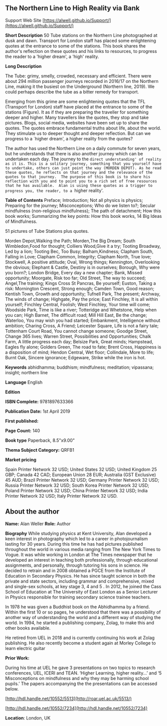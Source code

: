 ## The Northern Line to High Reality via Bank

 Support Web Site [https://alwell.github.io/Support/](https://alwell.github.io/Support/)

**Short Description** 
50 Tube stations on the Northern Line photographed at dusk and dawn. Transport for London staff has placed some enlightening quotes at the entrance to some of the stations. This book shares the author's reflection on these quotes and his links to resources, to progress the reader to a 'higher dream', a 'high' reality.  

**Long Description**


The Tube: grimy, smelly, crowded, necessary and efficient. There were about 294 million passenger journeys recorded in 2016/17 on the Northern Line, making it the busiest on the Underground (Northern line, 2019). We could perhaps describe the tube as a bitter remedy for transport.

Emerging from this grime are some enlightening quotes that the TFL (Transport for London) staff have placed at the entrance to some of the stations (Figure). It as if they are preparing the traveller for something deeper and higher. Many travellers like the quotes, they stop and take pictures. Blogs, social media, websites have been set up to share the quotes. The quotes embrace fundamental truths about life, about the world. They stimulate us to deeper thought and deeper reflection. But can we progress to a `higher dream', a higher reality from the quotes?

The author has used the Northern Line on a daily commute for seven years, but he understands that there is also another journey which can be undertaken each day. The journey to the `direct understanding' of reality as it is. This is a solitary journey, something that you yourself have to undertake, others can just point the way (MORDEN DEPOT). As he read these quotes, he reflects on that journey and the relevance of the quotes to that journey.  The purpose of this book is to share his reflection with you and to point you to a rich set of free resources that he has available.  Alan is using these quotes as a trigger to progress you, the reader, to a `higher reality'. 


**Table of Contents** 
Preface; Introduction; Not all physics is physics; Preparing for the journey; Misconceptions; Who do we listen to?; Secular mindfulness (non-religious mindfulness); The path of detachment; How this book works; Summarizing the key points: How this book works, 14 Big Ideas of Mindfulness.

51 pictures of Tube Stations plus quotes.

Morden Depot,Walking the Path; Morden,The Big Dream; South Wimbledon,Food for thought; Colliers Wood,Give it a try; Tooting Broadway, Led by a lion; Tooting Bec, Too Busy; Balham,Kindness; Clapham South, Falling in Love; Clapham Common, Integrity; Clapham North, True love; Stockwell, A positive attitude; Oval, Wrong things; Kennington, Overlooking the obvious; Elephant & Castle, Destiny is in ourselves; Borough, Why were you born?; London Bridge, Every day a new chapter; Bank, Missed opportunity; Moorgate, Risk too far; Old Street, The way to succeed; Angel,The training; Kings Cross St Pancras, Be yourself; Euston, Taking a risk: Mornington Crescent, Strong enough; Camden Town, Good reason; Kentish Town, Growth and opportunity; Tufnell Park, The present; Archway, The winds of change; Highgate, Pay the price; East Finchley, It is all within yourself; Finchley Central, Foolish; West Finchley, Your time will come; Woodside Park, Time is like a river; Totteridge and Whetstone, Help when you can; High Barnet, The difficult road; Mill Hill East, Be the change; Waterloo, You may wish you had started; Embankment, Intelligence without ambition; Charing Cross, A Friend; Leicester Square, Life is not a fairy tale; Tottenham Court Road, You cannot change someone; Goodge Street, Change 365 lives; Warren Street, Possibilities and Opportunities; Chalk Farm, A little progress each day; Belsize Park, Great minds; Hampstead, Eagles fly alone; Golders Green, The road to fate; Brent Cross, Happiness is a disposition of mind; Hendon Central, Wet floor; Collindale, More to life; Burnt Oak, Sincere ignorance; Edgeware, Strike while the iron is hot.

**Keywords** abhidhamma; buddhism; mindfulness; meditation; vipassana; insight; northern line

**Language** English

**Edition** 

**ISBN Complete:** 9781897633366

**Publication Date:** 1st April 2019

**First published:** 

**Page Count:** 140

**Book type** Paperback, 8.5"x9.00"

**Thema Subject Category:** QRFB1

**Market pricing**

Spain Printer Network 	32 USD;
United States 	32 USD;
United Kingdom 	25 GBP;
Canada 	42 CAD;
European Union 	28 EUR;
Australia (GST Exclusive) 45 AUD;
Brazil Printer Network 	32 USD;
Germany Printer Network 32 USD;
Russia Printer Network 	32 USD;
South Korea Printer Network 	32 USD;
Poland Printer Network 	32 USD; 
China Printer Network 	32 USD; 
India Printer Network 	32 USD; 
Italy Printer Network 	32 USD. 



## About the author

**Name:** Alan Weller 	**Role:** Author	

**Biography**
While studying physics at Kent University, Alan developed a keen interest in photography which led to a career in photojournalism lasting for 30 years. During this time he has had pictures published throughout the world in various media ranging from The New York Times to Vogue. It was while working in London at The Times newspaper that he developed an interest in teaching both professionally, through educational assignments, and personally, through tutoring his sons in science. He decided to retrain and in 2008 obtained a PGCE from the Institute of Education in Secondary Physics. He has since taught science in both the private and state sectors, including grammar and comprehensive, mixed and single-sex schools, at key stage 3, 4 and 5
. 
In 2012, he joined the Cass School of Education at The University of East London as a Senior Lecturer in Physics responsible for training secondary science trainee teachers. 

In 1978 he was given a Buddhist book on the Abhidhamma by a friend. Within the first 10 or so pages, he understood that there was a possibility of another way of understanding the world and a different way of studying the world. In 1994, he started a publishing company, Zolag, to make this and other books available. 

He retired from UEL in 2018 and is currently continuing his work at Zolag publishing. He also recently become a student again at Morley College to learn electric guitar

**Prior Work:**

During his time at UEL he gave 3 presentations on two topics to research conferences, UEL, ICERI and TEAN. ‘Higher Learning, higher reality...’  and ‘5 Misconceptions on mindfulness and why they may be harming school pupils.’ The papers accompanying the 
the presentations can be accessed below.

[http://hdl.handle.net/10552/5513](http://roar.uel.ac.uk/5513/)

[http://hdl.handle.net/10552/7234](http://hdl.handle.net/10552/7234)



**Location**: London, UK
